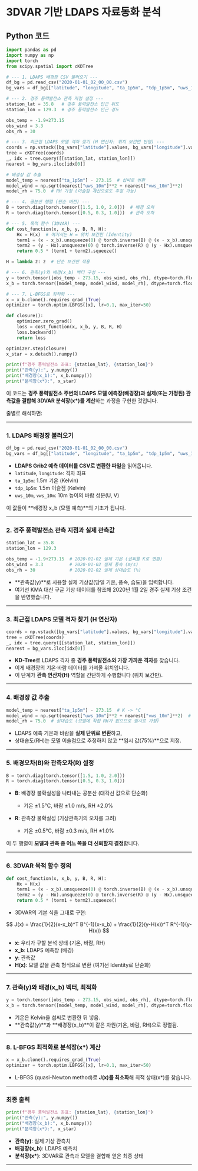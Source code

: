 
# 3DVAR 기반 LDAPS 자료동화 분석



## Python 코드

```python
import pandas as pd
import numpy as np
import torch
from scipy.spatial import cKDTree

# --- 1. LDAPS 배경장 CSV 불러오기 ---
df_bg = pd.read_csv("2020-01-01_02_00_00.csv")
bg_vars = df_bg[["latitude", "longitude", "ta_1p5m", "tdp_1p5m", "uws_10m", "vws_10m"]].copy()

# --- 2. 경주 풍력발전소 관측 지점 설정 ---
station_lat = 35.8   # 경주 풍력발전소 인근 위도
station_lon = 129.3  # 경주 풍력발전소 인근 경도

obs_temp = -1.9+273.15  
obs_wind = 3.3   
obs_rh = 30    

# --- 3. 최근접 LDAPS 모델 격자 찾기 (H 연산자: 위치 보간만 반영) ---
coords = np.vstack([bg_vars["latitude"].values, bg_vars["longitude"].values]).T
tree = cKDTree(coords)
_, idx = tree.query([[station_lat, station_lon]])
nearest = bg_vars.iloc[idx[0]]

# 배경장 값 추출
model_temp = nearest["ta_1p5m"] - 273.15  # 섭씨로 변환
model_wind = np.sqrt(nearest["uws_10m"]**2 + nearest["vws_10m"]**2)
model_rh = 75.0  # RH 가정 (이슬점 계산으로도 추정 가능)

# --- 4. 공분산 행렬 (단순 버전) ---
B = torch.diag(torch.tensor([1.5, 1.0, 2.0]))  # 배경 오차
R = torch.diag(torch.tensor([0.5, 0.3, 1.0]))  # 관측 오차

# --- 5. 목적 함수 (3DVAR) ---
def cost_function(x, x_b, y, B, R, H):
    Hx = H(x)  # 여기서는 H = 위치 보간만 (Identity)
    term1 = (x - x_b).unsqueeze(0) @ torch.inverse(B) @ (x - x_b).unsqueeze(1)
    term2 = (y - Hx).unsqueeze(0) @ torch.inverse(R) @ (y - Hx).unsqueeze(1)
    return 0.5 * (term1 + term2).squeeze()

H = lambda z: z  # 단순 보간만 적용

# --- 6. 관측(y)와 배경(x_b) 벡터 구성 ---
y = torch.tensor([obs_temp - 273.15, obs_wind, obs_rh], dtype=torch.float32)
x_b = torch.tensor([model_temp, model_wind, model_rh], dtype=torch.float32)

# --- 7. L-BFGS로 최적화 ---
x = x_b.clone().requires_grad_(True)
optimizer = torch.optim.LBFGS([x], lr=0.1, max_iter=50)

def closure():
    optimizer.zero_grad()
    loss = cost_function(x, x_b, y, B, R, H)
    loss.backward()
    return loss

optimizer.step(closure)
x_star = x.detach().numpy()

print(f"경주 풍력발전소 좌표: {station_lat}, {station_lon}")
print("관측(y):", y.numpy())
print("배경장(x_b):", x_b.numpy())
print("분석장(x*):", x_star)

````

이 코드는 **경주 풍력발전소 주변의 LDAPS 모델 예측장(배경장)과 실제(또는 가정된) 관측값을 결합해 3DVAR 분석장(x\*)를 계산**하는 과정을 구현한 것입니다.

줄별로 해석하면:

---

### **1. LDAPS 배경장 불러오기**

```python
df_bg = pd.read_csv("2020-01-01_02_00_00.csv")
bg_vars = df_bg[["latitude", "longitude", "ta_1p5m", "tdp_1p5m", "uws_10m", "vws_10m"]].copy()
```

* **LDAPS Grib2 예측 데이터를 CSV로 변환한 파일**을 읽어옵니다.
* `latitude`, `longitude`: 격자 좌표
* `ta_1p5m`: 1.5m 기온 (Kelvin)
* `tdp_1p5m`: 1.5m 이슬점 (Kelvin)
* `uws_10m`, `vws_10m`: 10m 높이의 바람 성분(U, V)

이 값들이 \*\*배경장 x\_b (모델 예측)\*\*의 기초가 됩니다.

---

### **2. 경주 풍력발전소 관측 지점과 실제 관측값**

```python
station_lat = 35.8
station_lon = 129.3

obs_temp = -1.9+273.15  # 2020-01-02 실제 기온 (섭씨를 K로 변환)
obs_wind = 3.3          # 2020-01-02 실제 풍속 (m/s)
obs_rh = 30             # 2020-01-02 실제 상대습도 (%)
```

* \*\*관측값(y)\*\*로 사용할 실제 기상값(당일 기온, 풍속, 습도)을 입력합니다.
* 여기선 KMA 대신 구글 기상 데이터를 참조해 2020년 1월 2일 경주 실제 기상 조건을 반영했습니다.

---

### **3. 최근접 LDAPS 모델 격자 찾기 (H 연산자)**

```python
coords = np.vstack([bg_vars["latitude"].values, bg_vars["longitude"].values]).T
tree = cKDTree(coords)
_, idx = tree.query([[station_lat, station_lon]])
nearest = bg_vars.iloc[idx[0]]
```

* **KD-Tree**로 LDAPS 격자 중 **경주 풍력발전소와 가장 가까운 격자**를 찾습니다.
* 이게 배경장의 기온·바람 데이터를 가져올 위치입니다.
* 이 단계가 **관측 연산자(H)** 역할을 간단하게 수행합니다 (위치 보간만).

---

### **4. 배경장 값 추출**

```python
model_temp = nearest["ta_1p5m"] - 273.15  # K -> °C
model_wind = np.sqrt(nearest["uws_10m"]**2 + nearest["vws_10m"]**2)  # 바람 벡터 크기
model_rh = 75.0  # 상대습도 (모델에 직접 RH가 없으므로 임시로 가정)
```

* LDAPS 예측 기온과 바람을 **실제 단위로 변환**하고,
* 상대습도(RH)는 모델 이슬점으로 추정하지 않고 \*\*임시 값(75%)\*\*으로 지정.

---

### **5. 배경오차(B)와 관측오차(R) 설정**

```python
B = torch.diag(torch.tensor([1.5, 1.0, 2.0]))
R = torch.diag(torch.tensor([0.5, 0.3, 1.0]))
```

* **B**: 배경장 불확실성을 나타내는 공분산 (대각선 값으로 단순화)

  * 기온 ±1.5°C, 바람 ±1.0 m/s, RH ±2.0%
* **R**: 관측장 불확실성 (기상관측기의 오차를 고려)

  * 기온 ±0.5°C, 바람 ±0.3 m/s, RH ±1.0%

이 두 행렬이 **모델과 관측 중 어느 쪽을 더 신뢰할지 결정**합니다.

---

### **6. 3DVAR 목적 함수 정의**

```python
def cost_function(x, x_b, y, B, R, H):
    Hx = H(x)
    term1 = (x - x_b).unsqueeze(0) @ torch.inverse(B) @ (x - x_b).unsqueeze(1)
    term2 = (y - Hx).unsqueeze(0) @ torch.inverse(R) @ (y - Hx).unsqueeze(1)
    return 0.5 * (term1 + term2).squeeze()
```

* 3DVAR의 기본 식을 그대로 구현:

$$
J(x) = \frac{1}{2}(x-x_b)^T B^{-1}(x-x_b) + \frac{1}{2}(y-H(x))^T R^{-1}(y-H(x))
$$

* **x**: 우리가 구할 분석 상태 (기온, 바람, RH)
* **x\_b**: LDAPS 예측장 (배경)
* **y**: 관측값
* **H(x)**: 모델 값을 관측 형식으로 변환 (여기선 Identity로 단순화)

---

### **7. 관측(y)와 배경(x\_b) 벡터, 최적화**

```python
y = torch.tensor([obs_temp - 273.15, obs_wind, obs_rh], dtype=torch.float32)
x_b = torch.tensor([model_temp, model_wind, model_rh], dtype=torch.float32)
```

* 기온은 Kelvin을 섭씨로 변환한 뒤 넣음.
* \*\*관측값(y)\*\*과 \*\*배경장(x\_b)\*\*이 같은 차원(기온, 바람, RH)으로 정렬됨.

---

### **8. L-BFGS 최적화로 분석장(x\*) 계산**

```python
x = x_b.clone().requires_grad_(True)
optimizer = torch.optim.LBFGS([x], lr=0.1, max_iter=50)
```

* L-BFGS (quasi-Newton method)로 **J(x)를 최소화**해 최적 상태(x\*)를 찾습니다.

---

### **최종 출력**

```python
print(f"경주 풍력발전소 좌표: {station_lat}, {station_lon}")
print("관측(y):", y.numpy())
print("배경장(x_b):", x_b.numpy())
print("분석장(x*):", x_star)
```

* **관측(y)**: 실제 기상 관측치
* **배경장(x\_b)**: LDAPS 예측치
* **분석장(x\*)**: 3DVAR로 관측과 모델을 결합해 얻은 최종 상태

---

